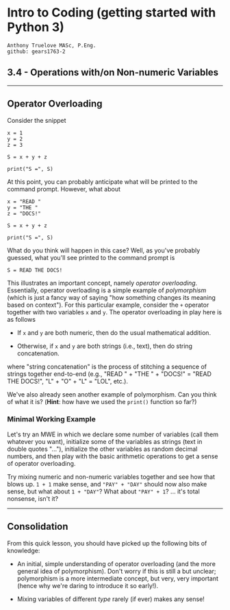# Intro to Coding (getting started with Python 3)

    Anthony Truelove MASc, P.Eng.
    github: gears1763-2


## 3.4 - Operations with/on Non-numeric Variables

--------


## Operator Overloading

Consider the snippet

    x = 1
    y = 2
    z = 3
    
    S = x + y + z
    
    print("S =", S)

At this point, you can probably anticipate what will be printed to the command prompt. 
However, what about

    x = "READ "
    y = "THE "
    z = "DOCS!"
    
    S = x + y + z
    
    print("S =", S)

What do you think will happen in this case? Well, as you've probably guessed, what 
you'll see printed to the command prompt is

    S = READ THE DOCS!

This illustrates an important concept, namely *operator overloading*. Essentially, 
operator overloading is a simple example of *polymorphism* (which is just a fancy way of
saying "how something changes its meaning based on context"). For this particular 
example, consider the `+` operator together with two variables `x` and `y`. The operator 
overloading in play here is as follows

  * If `x` and `y` are both numeric, then do the usual mathematical addition.
  
  * Otherwise, if `x` and `y` are both strings (i.e., text), then do string
    concatenation.

where "string concatenation" is the process of stitching a sequence of strings together 
end-to-end (e.g., "READ " + "THE " + "DOCS!" = "READ THE DOCS!", "L" + "O" + "L" = "LOL",
etc.).  

We've also already seen another example of polymorphism. Can you think of what it is? 
(**Hint**: how have we used the `print()` function so far?)


### Minimal Working Example

Let's try an MWE in which we declare some number of variables (call them whatever you
want), initialize some of the variables as strings (text in double quotes "..."), 
initialize the other variables as random decimal numbers, and then play with the basic
arithmetic operations to get a sense of operator overloading.  

Try mixing numeric and non-numeric variables together and see how that blows up. `1 + 1` 
make sense, and `"PAY" + "DAY"` should now also make sense, but what about `1 + "DAY"`?
What about `"PAY" + 1`? ... it's total nonsense, isn't it?

--------

## Consolidation 

From this quick lesson, you should have picked up the following bits of knowledge:  

  * An initial, simple understanding of operator overloading (and the more general idea 
    of polymorphism). Don't worry if this is still a but unclear; polymorphism is a more 
    intermediate concept, but very, very important (hence why we're daring to introduce 
    it so early!).
  
  * Mixing variables of different *type* rarely (if ever) makes any sense!

